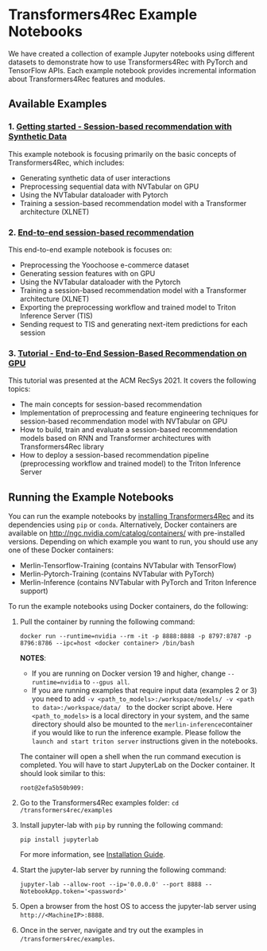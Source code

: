 # Transformers4Rec Example Notebooks

We have created a collection of example Jupyter notebooks using different datasets to demonstrate how to use Transformers4Rec with PyTorch and TensorFlow APIs. Each example notebook provides incremental information about Transformers4Rec features and modules.

## Available Examples

### 1. [Getting started - Session-based recommendation with Synthetic Data](https://github.com/NVIDIA-Merlin/Transformers4Rec/tree/main/examples/getting-started-session-based/)

This example notebook is focusing primarily on the basic concepts of Transformers4Rec, which includes:
- Generating synthetic data of user interactions
- Preprocessing sequential data with NVTabular on GPU
- Using the NVTabular dataloader with Pytorch
- Training a session-based recommendation model with a Transformer architecture (XLNET)

### 2. [End-to-end session-based recommendation](https://github.com/NVIDIA-Merlin/Transformers4Rec/tree/main/examples/end-to-end-session-based/)

This end-to-end example notebook is focuses on:
- Preprocessing the Yoochoose e-commerce dataset
- Generating session features with on GPU
- Using the NVTabular dataloader with the Pytorch
- Training a session-based recommendation model with a Transformer architecture (XLNET)
- Exporting the preprocessing workflow and trained model to Triton Inference Server (TIS)
- Sending request to TIS and generating next-item predictions for each session


### 3. [Tutorial - End-to-End Session-Based Recommendation on GPU](https://github.com/NVIDIA-Merlin/Transformers4Rec/tree/main/tutorial/)

This tutorial was presented at the ACM RecSys 2021. It covers the following topics:

- The main concepts for session-based recommendation
- Implementation of preprocessing and feature engineering techniques for session-based recommendation model with NVTabular on GPU
- How to build, train and evaluate a session-based recommendation models based on RNN and Transformer architectures with Transformers4Rec library
- How to deploy a session-based recommendation pipeline (preprocessing workflow and trained model) to the Triton Inference Server


## Running the Example Notebooks

You can run the example notebooks by [installing Transformers4Rec](https://github.com/NVIDIA-Merlin/Transformers4Rec) and its dependencies using `pip` or `conda`. Alternatively, Docker containers are available on http://ngc.nvidia.com/catalog/containers/ with pre-installed versions. Depending on which example you want to run, you should use any one of these Docker containers:
- Merlin-Tensorflow-Training (contains NVTabular with TensorFlow)
- Merlin-Pytorch-Training (contains NVTabular with PyTorch)
- Merlin-Inference (contains NVTabular with PyTorch and Triton Inference support)

To run the example notebooks using Docker containers, do the following:

1. Pull the container by running the following command:
   ```
   docker run --runtime=nvidia --rm -it -p 8888:8888 -p 8797:8787 -p 8796:8786 --ipc=host <docker container> /bin/bash
   ```

   **NOTES**: 
   
   - If you are running on Docker version 19 and higher, change ```--runtime=nvidia``` to ```--gpus all```.
   - If you are running examples that require input data (examples 2 or 3) you need to add `-v <path_to_models>:/workspace/models/ -v <path to data>:/workspace/data/ ` to the docker script above. Here `<path_to_models>` is a local directory in your system, and the same directory should also be mounted to the `merlin-inference`container if you would like to run the inference example. Please follow the `launch and start triton server` instructions given in the notebooks. 

   The container will open a shell when the run command execution is completed. You will have to start JupyterLab on the Docker container. It should look similar to this:
   ```
   root@2efa5b50b909:
   ```

2. Go to the Transformers4Rec examples folder: `cd /transformers4rec/examples`

3. Install jupyter-lab with `pip` by running the following command:
   ```
   pip install jupyterlab
   ```
   
   For more information, see [Installation Guide](https://jupyterlab.readthedocs.io/en/stable/getting_started/installation.html). 
   
4. Start the jupyter-lab server by running the following command:
   ```
   jupyter-lab --allow-root --ip='0.0.0.0' --port 8888 --NotebookApp.token='<password>'
   ```

5. Open a browser from the host OS to access the jupyter-lab server using `http://<MachineIP>:8888`.

5. Once in the server, navigate and try out the examples in `/transformers4rec/examples`.
